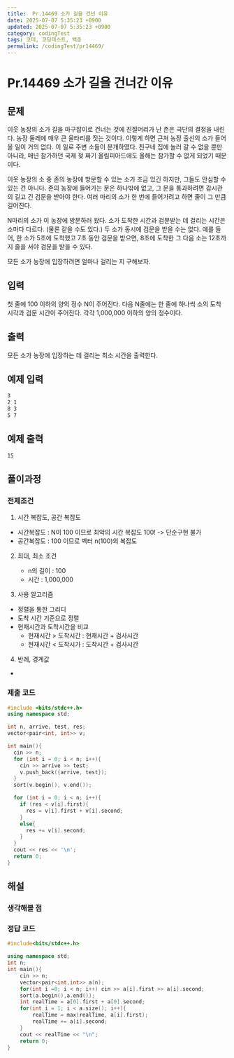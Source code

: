 ```yaml
---
title:  Pr.14469 소가 길을 건넌 이유
date: 2025-07-07 5:35:23 +0900
updated: 2025-07-07 5:35:23 +0900
category: codingTest
tags: 코테, 코딩테스트, 백준
permalink: /codingTest/pr14469/
---
```

# Pr.14469 소가 길을 건너간 이유 
## 문제
이웃 농장의 소가 길을 마구잡이로 건너는 것에 진절머리가 난 존은 극단의 결정을 내린다. 농장 둘레에 매우 큰 울타리를 짓는 것이다. 이렇게 하면 근처 농장 출신의 소가 들어올 일이 거의 없다. 이 일로 주변 소들이 분개하였다. 친구네 집에 놀러 갈 수 없을 뿐만 아니라, 매년 참가하던 국제 젖 짜기 올림피아드에도 올해는 참가할 수 없게 되었기 때문이다.

이웃 농장의 소 중 존의 농장에 방문할 수 있는 소가 조금 있긴 하지만, 그들도 안심할 수 있는 건 아니다. 존의 농장에 들어가는 문은 하나밖에 없고, 그 문을 통과하려면 감시관의 길고 긴 검문을 받아야 한다. 여러 마리의 소가 한 번에 들어가려고 하면 줄이 그 만큼 길어진다.

N마리의 소가 이 농장에 방문하러 왔다. 소가 도착한 시간과 검문받는 데 걸리는 시간은 소마다 다르다. (물론 같을 수도 있다.) 두 소가 동시에 검문을 받을 수는 없다. 예를 들어, 한 소가 5초에 도착했고 7초 동안 검문을 받으면, 8초에 도착한 그 다음 소는 12초까지 줄을 서야 검문을 받을 수 있다.

모든 소가 농장에 입장하려면 얼마나 걸리는 지 구해보자.
## 입력
첫 줄에 100 이하의 양의 정수 N이 주어진다. 다음 N줄에는 한 줄에 하나씩 소의 도착 시각과 검문 시간이 주어진다. 각각 1,000,000 이하의 양의 정수이다.

## 출력
모든 소가 농장에 입장하는 데 걸리는 최소 시간을 출력한다.

## 예제 입력

```markdown
3
2 1
8 3
5 7
```

## 예제 출력

```markdown
15
```


## 풀이과정

### 전제조건
1. 시간 복잡도, 공간 복잡도
 - 시간복잡도 : N이 100 이므로 최악의 시간 복잡도 100! -> 단순구현 불가
 - 공간복잡도 : 100 이므로 벡터 n(100)의 복잡도

2. 최대, 최소 조건
   - n의 길이 : 100
   - 시간 : 1,000,000
   
3. 사용 알고리즘
  - 정렬을 통한 그리디 
  - 도착 시간 기준으로 정렬 
  - 현재시간과 도착시간을 비교
    - 현재시간 > 도착시간 : 현재시간 + 검사시간
    - 현재시간 < 도착시가 : 도착시간 + 검사시간

4. 반례, 경계값
  - 
  
### 제출 코드
```cpp
#include <bits/stdc++.h>
using namespace std;

int n, arrive, test, res;
vector<pair<int, int>> v;

int main(){
  cin >> n;
  for (int i = 0; i < n; i++){
    cin >> arrive >> test;
    v.push_back({arrive, test});
  }
  sort(v.begin(), v.end());

  for (int i = 0; i < n; i++){
    if (res < v[i].first){
      res = v[i].first + v[i].second;
    }
    else{
      res += v[i].second;
    }
  }
  cout << res << '\n';
  return 0;
}
```


## 해설
### 생각해볼 점
### 정답 코드

```cpp
#include<bits/stdc++.h>

using namespace std;
int n;
int main(){
	cin >> n; 
	vector<pair<int,int>> a(n);
	for(int i =0; i < n; i++) cin >> a[i].first >> a[i].second;
	sort(a.begin(),a.end()); 
	int realTime = a[0].first + a[0].second;
	for(int i = 1; i < a.size(); i++){
		realTime = max(realTime, a[i].first);
		realTime += a[i].second;
	}
	cout << realTime << "\n"; 
    return 0;
}
```



